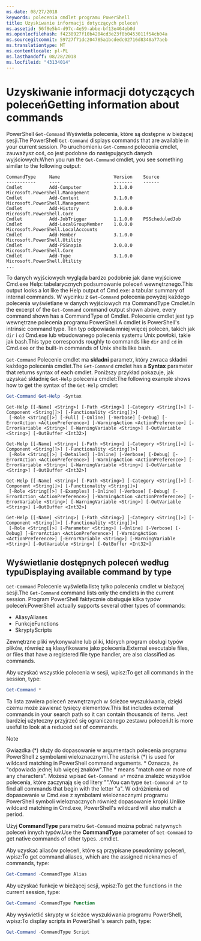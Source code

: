 ```yaml
---
ms.date: 08/27/2018
keywords: polecenia cmdlet programu PowerShell
title: Uzyskiwanie informacji dotyczących poleceń
ms.assetid: 56f8e5b4-d97c-4e59-abbe-bf13e464eb0d
ms.openlocfilehash: f4238927f10b4204cd3e23f0b0453011f54cb04a
ms.sourcegitcommit: 59727f71dc204785a1bcdedc02716d8340a77aeb
ms.translationtype: MT
ms.contentlocale: pl-PL
ms.lasthandoff: 08/28/2018
ms.locfileid: "43134014"
---
```

# <a name="getting-information-about-commands"></a><span data-ttu-id="61b7e-103">Uzyskiwanie informacji dotyczących poleceń</span><span class="sxs-lookup"><span data-stu-id="61b7e-103">Getting information about commands</span></span>

<span data-ttu-id="61b7e-104">PowerShell `Get-Command` Wyświetla polecenia, które są dostępne w bieżącej sesji.</span><span class="sxs-lookup"><span data-stu-id="61b7e-104">The PowerShell `Get-Command` displays commands that are available in your current session.</span></span>
<span data-ttu-id="61b7e-105">Po uruchomieniu `Get-Command` polecenia cmdlet, zauważysz coś, co jest podobne do następujących danych wyjściowych:</span><span class="sxs-lookup"><span data-stu-id="61b7e-105">When you run the `Get-Command` cmdlet, you see something similar to the following output:</span></span>

```output
CommandType     Name                    Version    Source
-----------     ----                    -------    ------
Cmdlet          Add-Computer            3.1.0.0    Microsoft.PowerShell.Management
Cmdlet          Add-Content             3.1.0.0    Microsoft.PowerShell.Management
Cmdlet          Add-History             3.0.0.0    Microsoft.PowerShell.Core
Cmdlet          Add-JobTrigger          1.1.0.0    PSScheduledJob
Cmdlet          Add-LocalGroupMember    1.0.0.0    Microsoft.PowerShell.LocalAccounts
Cmdlet          Add-Member              3.1.0.0    Microsoft.PowerShell.Utility
Cmdlet          Add-PSSnapin            3.0.0.0    Microsoft.PowerShell.Core
Cmdlet          Add-Type                3.1.0.0    Microsoft.PowerShell.Utility
...
```

<span data-ttu-id="61b7e-106">To danych wyjściowych wygląda bardzo podobnie jak dane wyjściowe Cmd.exe Help: tabelarycznych podsumowanie poleceń wewnętrznego.</span><span class="sxs-lookup"><span data-stu-id="61b7e-106">This output looks a lot like the Help output of Cmd.exe: a tabular summary of internal commands.</span></span> <span data-ttu-id="61b7e-107">W wycinku z `Get-Command` polecenia powyżej każdego polecenia wyświetlane w danych wyjściowych ma CommandType Cmdlet.</span><span class="sxs-lookup"><span data-stu-id="61b7e-107">In the excerpt of the `Get-Command` command output shown above, every command shown has a CommandType of Cmdlet.</span></span> <span data-ttu-id="61b7e-108">Polecenie cmdlet jest typ wewnętrzne polecenia programu PowerShell.</span><span class="sxs-lookup"><span data-stu-id="61b7e-108">A cmdlet is PowerShell's intrinsic command type.</span></span> <span data-ttu-id="61b7e-109">Ten typ odpowiada mniej więcej poleceń, takich jak `dir` i `cd` Cmd.exe lub wbudowanego polecenia systemu Unix powłoki, takie jak bash.</span><span class="sxs-lookup"><span data-stu-id="61b7e-109">This type corresponds roughly to commands like `dir` and `cd` in Cmd.exe or the built-in commands of Unix shells like bash.</span></span>

<span data-ttu-id="61b7e-110">`Get-Command` Polecenie cmdlet ma **składni** parametr, który zwraca składni każdego polecenia cmdlet.</span><span class="sxs-lookup"><span data-stu-id="61b7e-110">The `Get-Command` cmdlet has a **Syntax** parameter that returns syntax of each cmdlet.</span></span> <span data-ttu-id="61b7e-111">Poniższy przykład pokazuje, jak uzyskać składnię `Get-Help` polecenia cmdlet:</span><span class="sxs-lookup"><span data-stu-id="61b7e-111">The following example shows how to get the syntax of the `Get-Help` cmdlet:</span></span>

```powershell
Get-Command Get-Help -Syntax
```

```output
Get-Help [[-Name] <String>] [-Path <String>] [-Category <String[]>] [-Component <String[]>] [-Functionality <String[]>]
 [-Role <String[]>] [-Full] [-Online] [-Verbose] [-Debug] [-ErrorAction <ActionPreference>] [-WarningAction <ActionPreference>] [-ErrorVariable <String>] [-WarningVariable <String>] [-OutVariable <String>] [-OutBuffer <Int32>]

Get-Help [[-Name] <String>] [-Path <String>] [-Category <String[]>] [-Component <String[]>] [-Functionality <String[]>]
 [-Role <String[]>] [-Detailed] [-Online] [-Verbose] [-Debug] [-ErrorAction <ActionPreference>] [-WarningAction <ActionPreference>] [-ErrorVariable <String>] [-WarningVariable <String>] [-OutVariable <String>] [-OutBuffer <Int32>]

Get-Help [[-Name] <String>] [-Path <String>] [-Category <String[]>] [-Component <String[]>] [-Functionality <String[]>]
 [-Role <String[]>] [-Examples] [-Online] [-Verbose] [-Debug] [-ErrorAction <ActionPreference>] [-WarningAction <ActionPreference>] [-ErrorVariable <String>] [-WarningVariable <String>] [-OutVariable <String>] [-OutBuffer <Int32>]

Get-Help [[-Name] <String>] [-Path <String>] [-Category <String[]>] [-Component <String[]>] [-Functionality <String[]>]
 [-Role <String[]>] [-Parameter <String>] [-Online] [-Verbose] [-Debug] [-ErrorAction <ActionPreference>] [-WarningAction <ActionPreference>] [-ErrorVariable <String>] [-WarningVariable <String>] [-OutVariable <String>] [-OutBuffer <Int32>]
```

## <a name="displaying-available-command-by-type"></a><span data-ttu-id="61b7e-112">Wyświetlanie dostępnych poleceń według typu</span><span class="sxs-lookup"><span data-stu-id="61b7e-112">Displaying available command by type</span></span>

<span data-ttu-id="61b7e-113">`Get-Command` Polecenie wyświetla listę tylko polecenia cmdlet w bieżącej sesji.</span><span class="sxs-lookup"><span data-stu-id="61b7e-113">The `Get-Command` command lists only the cmdlets in the current session.</span></span> <span data-ttu-id="61b7e-114">Program PowerShell faktycznie obsługuje kilka typów poleceń:</span><span class="sxs-lookup"><span data-stu-id="61b7e-114">PowerShell actually supports several other types of commands:</span></span>

- <span data-ttu-id="61b7e-115">Aliasy</span><span class="sxs-lookup"><span data-stu-id="61b7e-115">Aliases</span></span>
- <span data-ttu-id="61b7e-116">Funkcje</span><span class="sxs-lookup"><span data-stu-id="61b7e-116">Functions</span></span>
- <span data-ttu-id="61b7e-117">Skrypty</span><span class="sxs-lookup"><span data-stu-id="61b7e-117">Scripts</span></span>

<span data-ttu-id="61b7e-118">Zewnętrzne pliki wykonywalne lub pliki, których program obsługi typów plików, również są klasyfikowane jako polecenia.</span><span class="sxs-lookup"><span data-stu-id="61b7e-118">External executable files, or files that have a registered file type handler, are also classified as commands.</span></span>

<span data-ttu-id="61b7e-119">Aby uzyskać wszystkie polecenia w sesji, wpisz:</span><span class="sxs-lookup"><span data-stu-id="61b7e-119">To get all commands in the session, type:</span></span>

```powershell
Get-Command *
```

<span data-ttu-id="61b7e-120">Ta lista zawiera poleceń zewnętrznych w ścieżce wyszukiwania, dzięki czemu może zawierać tysięcy elementów.</span><span class="sxs-lookup"><span data-stu-id="61b7e-120">This list includes external commands in your search path so it can contain thousands of items.</span></span>
<span data-ttu-id="61b7e-121">Jest bardziej użyteczny przyjrzeć się ograniczonego zestawu poleceń.</span><span class="sxs-lookup"><span data-stu-id="61b7e-121">It is more useful to look at a reduced set of commands.</span></span>

> [!NOTE]
> <span data-ttu-id="61b7e-122">Gwiazdka (\*) służy do dopasowanie w argumentach polecenia programu PowerShell z symbolami wieloznacznymi.</span><span class="sxs-lookup"><span data-stu-id="61b7e-122">The asterisk (\*) is used for wildcard matching in PowerShell command arguments.</span></span> <span data-ttu-id="61b7e-123">\* Oznacza, że "odpowiada jednej lub więcej znaków".</span><span class="sxs-lookup"><span data-stu-id="61b7e-123">The \* means "match one or more of any characters".</span></span> <span data-ttu-id="61b7e-124">Możesz wpisać `Get-Command a*` można znaleźć wszystkie polecenia, które zaczynają się od litery "".</span><span class="sxs-lookup"><span data-stu-id="61b7e-124">You can type `Get-Command a*` to find all commands that begin with the letter "a".</span></span> <span data-ttu-id="61b7e-125">W odróżnieniu od dopasowanie w Cmd.exe z symbolami wieloznacznymi programu PowerShell symboli wieloznacznych również dopasowanie kropki.</span><span class="sxs-lookup"><span data-stu-id="61b7e-125">Unlike wildcard matching in Cmd.exe, PowerShell's wildcard will also match a period.</span></span>

<span data-ttu-id="61b7e-126">Użyj **CommandType** parametru `Get-Command` można pobrać natywnych poleceń innych typów.</span><span class="sxs-lookup"><span data-stu-id="61b7e-126">Use the **CommandType** parameter of `Get-Command` to get native commands of other types.</span></span>
<span data-ttu-id="61b7e-127">.</span><span class="sxs-lookup"><span data-stu-id="61b7e-127">cmdlet.</span></span>

<span data-ttu-id="61b7e-128">Aby uzyskać aliasów poleceń, które są przypisane pseudonimy poleceń, wpisz:</span><span class="sxs-lookup"><span data-stu-id="61b7e-128">To get command aliases, which are the assigned nicknames of commands, type:</span></span>

```powershell
Get-Command -CommandType Alias
```

<span data-ttu-id="61b7e-129">Aby uzyskać funkcje w bieżącej sesji, wpisz:</span><span class="sxs-lookup"><span data-stu-id="61b7e-129">To get the functions in the current session, type:</span></span>

```powershell
Get-Command -CommandType Function
```

<span data-ttu-id="61b7e-130">Aby wyświetlić skrypty w ścieżce wyszukiwania programu PowerShell, wpisz:</span><span class="sxs-lookup"><span data-stu-id="61b7e-130">To display scripts in PowerShell's search path, type:</span></span>

```powershell
Get-Command -CommandType Script
```
